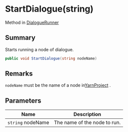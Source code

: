 # StartDialogue(string)

Method in [DialogueRunner](yarn.unity.dialoguerunner.md)

## Summary

Starts running a node of dialogue.

```csharp
public void StartDialogue(string nodeName)
```

## Remarks

`nodeName` must be the name of a node in[YarnProject](yarn.unity.dialoguerunner.yarnproject.md) .

## Parameters

| Name              | Description                  |
| ----------------- | ---------------------------- |
| `string` nodeName | The name of the node to run. |

